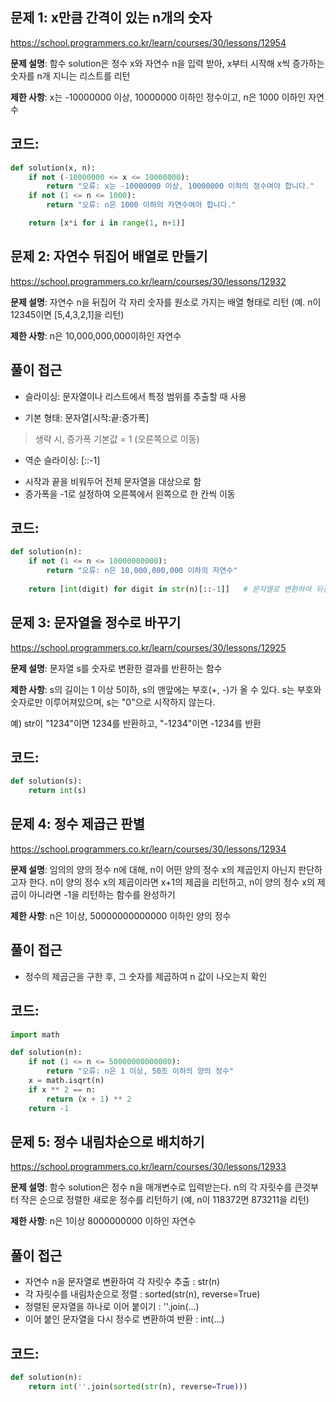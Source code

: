 ## 문제 1: x만큼 간격이 있는 n개의 숫자

https://school.programmers.co.kr/learn/courses/30/lessons/12954

**문제 설명**: 함수 solution은 정수 x와 자연수 n을 입력 받아, x부터 시작해 x씩 증가하는 숫자를 n개 지니는 리스트를 리턴

**제한 사항**: x는 -10000000 이상, 10000000 이하인 정수이고, n은 1000 이하인 자연수

## 코드:

```python
def solution(x, n):
    if not (-10000000 <= x <= 10000000):
        return "오류: x는 -10000000 이상, 10000000 이하의 정수여야 합니다."
    if not (1 <= n <= 1000):
        return "오류: n은 1000 이하의 자연수여야 합니다."

    return [x*i for i in range(1, n+1)]
```

## 문제 2: 자연수 뒤집어 배열로 만들기

https://school.programmers.co.kr/learn/courses/30/lessons/12932

**문제 설명**: 자연수 n을 뒤집어 각 자리 숫자를 원소로 가지는 배열 형태로 리턴 (예. n이 12345이면 [5,4,3,2,1]을 리턴)

**제한 사항**: n은 10,000,000,000이하인 자연수

## 풀이 접근
* 슬라이싱: 문자열이나 리스트에서 특정 범위를 추출할 때 사용
- 기본 형태: 문자열[시작:끝:증가폭]
> 생략 시, 증가폭 기본값 = 1 (오른쪽으로 이동)
* 역순 슬라이싱: [::-1]
- 시작과 끝을 비워두어 전체 문자열을 대상으로 함
- 증가폭을 -1로 설정하여 오른쪽에서 왼쪽으로 한 칸씩 이동

## 코드:

```python
def solution(n):
    if not (1 <= n <= 10000000000):
        return "오류: n은 10,000,000,000 이하의 자연수"
    
    return [int(digit) for digit in str(n)[::-1]]   # 문자열로 변환하여 뒤집기
```

## 문제 3: 문자열을 정수로 바꾸기

https://school.programmers.co.kr/learn/courses/30/lessons/12925

**문제 설명**: 문자열 s를 숫자로 변환한 결과를 반환하는 함수

**제한 사항**: s의 길이는 1 이상 5이하, s의 맨앞에는 부호(+, -)가 올 수 있다. s는 부호와 숫자로만 이루어져있으며, s는 "0"으로 시작하지 않는다.

예) str이 "1234"이면 1234를 반환하고, "-1234"이면 -1234를 반환

## 코드:

```python
def solution(s):
    return int(s)
```

## 문제 4: 정수 제곱근 판별

https://school.programmers.co.kr/learn/courses/30/lessons/12934

**문제 설명**: 임의의 양의 정수 n에 대해, n이 어떤 양의 정수 x의 제곱인지 아닌지 판단하고자 한다. n이 양의 정수 x의 제곱이라면 x+1의 제곱을 리턴하고, n이 양의 정수 x의 제곱이 아니라면 -1을 리턴하는 함수를 완성하기

**제한 사항**: n은 1이상, 50000000000000 이하인 양의 정수

## 풀이 접근
- 정수의 제곱근을 구한 후, 그 숫자를 제곱하여 n 값이 나오는지 확인

## 코드:

```python
import math

def solution(n):
    if not (1 <= n <= 50000000000000):
        return "오류: n은 1 이상, 50조 이하의 양의 정수"
    x = math.isqrt(n) 
    if x ** 2 == n:
        return (x + 1) ** 2
    return -1
```

## 문제 5: 정수 내림차순으로 배치하기

https://school.programmers.co.kr/learn/courses/30/lessons/12933

**문제 설명**: 함수 solution은 정수 n을 매개변수로 입력받는다. n의 각 자릿수를 큰것부터 작은 순으로 정렬한 새로운 정수를 리턴하기 (예, n이 118372면 873211을 리턴)

**제한 사항**: n은 1이상 8000000000 이하인 자연수

## 풀이 접근
- 자연수 n을 문자열로 변환하여 각 자릿수 추출 : str(n)
- 각 자릿수를 내림차순으로 정렬 : sorted(str(n), reverse=True)
- 정렬된 문자열을 하나로 이어 붙이기 : ''.join(...)
- 이어 붙인 문자열을 다시 정수로 변환하여 반환 : int(...)

## 코드:

```python
def solution(n):
    return int(''.join(sorted(str(n), reverse=True)))
```
